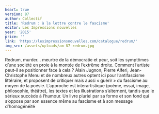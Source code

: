 ```yaml
---
heart: true
version: 87
author: Collectif
title: 'Redrum : à la lettre contre le fascisme'
editor: Les Impressions nouvelles
year: '2015'
price: ''
link: 'https://lesimpressionsnouvelles.com/catalogue/redrum/'
img_src: /assets/uploads/am-87-redrum.jpg
---
```

Redrum, murder… meurtre de la démocratie et peur, soit les symptômes d’une société en proie à la montée de l’extrême droite. Comment l’artiste peut-il se positionner face à cela ? Alain Jugnon, Pierre Alferi, Jean-Christophe Menu et de nombreux autres optent ici pour l’antifascisme littéraire, et proposent de critiquer mais aussi « guérir » du fascisme au moyen de la poésie. L’approche est interartistique (poème, essai, image, philosophie, théâtre), les textes et les illustrations s’alternent, tandis que le sérieux succède à l’humour. Un livre pluriel par sa forme et son fond qui s’oppose par son essence même au fascisme et à son message d’homogénéité
